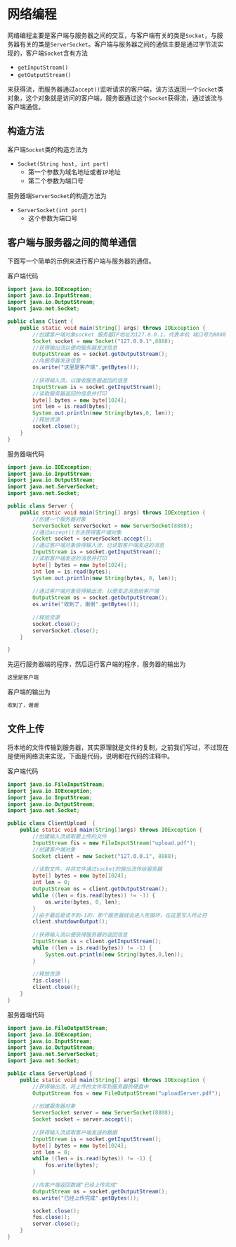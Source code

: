 # 网络编程

网络编程主要是客户端与服务器之间的交互，与客户端有关的类是`Socket`，与服务器有关的类是`ServerSocket`。客户端与服务器之间的通信主要是通过字节流实现的，客户端`Socket`含有方法

- `getInputStream()`
- `getOutputStream()`

来获得流，而服务器通过`accept()`监听请求的客户端，该方法返回一个`Socket`类对象，这个对象就是访问的客户端，服务器通过这个`Socket`获得流，通过该流与客户端通信。

## 构造方法

客户端`Socket`类的构造方法为

- `Socket(String host, int port)`
  - 第一个参数为域名地址或者`IP`地址
  - 第二个参数为端口号

服务器端`ServerSocket`的构造方法为

- `ServerSocket(int port)`
  - 这个参数为端口号

## 客户端与服务器之间的简单通信

下面写一个简单的示例来进行客户端与服务器的通信。

客户端代码

```java
import java.io.IOException;
import java.io.InputStream;
import java.io.OutputStream;
import java.net.Socket;

public class Client {
    public static void main(String[] args) throws IOException {
        //创建客户端对象socket 服务器IP地址为127.0.0.1，代表本机 端口号为8888
        Socket socket = new Socket("127.0.0.1",8888);
        //获得输出流以便向服务器发送信息
        OutputStream os = socket.getOutputStream();
        //向服务器发送信息
        os.write("这里是客户端".getBytes());
        
        //获得输入流，以接收服务器返回的信息
        InputStream is = socket.getInputStream();
        //读取服务器返回的信息并打印
        byte[] bytes = new byte[1024];
        int len = is.read(bytes);
        System.out.println(new String(bytes,0, len));
        //释放资源
        socket.close();
    }
}
```

服务器端代码

```java
import java.io.IOException;
import java.io.InputStream;
import java.io.OutputStream;
import java.net.ServerSocket;
import java.net.Socket;

public class Server {
    public static void main(String[] args) throws IOException {
        //创建一个服务器对象
        ServerSocket serverSocket = new ServerSocket(8888);
        //通过accept()方法获得客户端对象
        Socket socket = serverSocket.accept();
        //通过客户端对象获得输入流，已读取客户端发送的消息
        InputStream is = socket.getInputStream();
        //读取客户端发送的消息并打印
        byte[] bytes = new byte[1024];
        int len = is.read(bytes);
        System.out.println(new String(bytes, 0, len));
        
        //通过客户端对象获得输出流，以便发送消息给客户端
        OutputStream os = socket.getOutputStream();
        os.write("收到了，谢谢".getBytes());
        
        //释放资源
        socket.close();
        serverSocket.close();
    }

}
```

先运行服务器端的程序，然后运行客户端的程序，服务器的输出为

```java
这里是客户端
```

客户端的输出为

```java
收到了，谢谢
```

## 文件上传

将本地的文件传输到服务器，其实原理就是文件的复制，之前我们写过，不过现在是使用网络流来实现，下面是代码，说明都在代码的注释中。

客户端代码

```java
import java.io.FileInputStream;
import java.io.IOException;
import java.io.InputStream;
import java.io.OutputStream;
import java.net.Socket;

public class ClientUpload  {
    public static void main(String[]args) throws IOException {
        //创建输入流读取要上传的文件
        InputStream fis = new FileInputStream("upload.pdf");
        //创建客户端对象
        Socket client = new Socket("127.0.0.1", 8888);
        
        //读取文件，并将文件通过socket的输出流传给服务器
        byte[] bytes = new byte[1024];
        int len = 0;
        OutputStream os = client.getOutputStream();
        while ((len = fis.read(bytes)) != -1) {
            os.write(bytes, 0, len);
        }
        //由于最后是读不到-1的，那个服务器就会进入死循环，在这里写入终止符
        client.shutdownOutput();
        
        //获得输入流以便获得服务器的返回信息
        InputStream is = client.getInputStream();
        while ((len = is.read(bytes)) != -1) {
            System.out.println(new String(bytes,0,len));
        }
        
        //释放资源
        fis.close();
        client.close();
    }
}
```

服务器端代码

```java
import java.io.FileOutputStream;
import java.io.IOException;
import java.io.InputStream;
import java.io.OutputStream;
import java.net.ServerSocket;
import java.net.Socket;

public class ServerUpload {
    public static void main(String[] args) throws IOException {
        //获得输出流，将上传的文件写到服务器的硬盘中
        OutputStream fos = new FileOutputStream("uploadServer.pdf");
        
        //创建服务器对象
        ServerSocket server = new ServerSocket(8888);
        Socket socket = server.accept();
        
        //获得输入流读取客户端发送的数据
        InputStream is = socket.getInputStream();
        byte[] bytes = new byte[1024];
        int len = 0;
        while ((len = is.read(bytes)) != -1) {
            fos.write(bytes);
        }
        
        //向客户端返回数据"已经上传完成"
        OutputStream os = socket.getOutputStream();
        os.write("已经上传完成".getBytes());

        socket.close();
        fos.close();
        server.close();
    }
}
```



